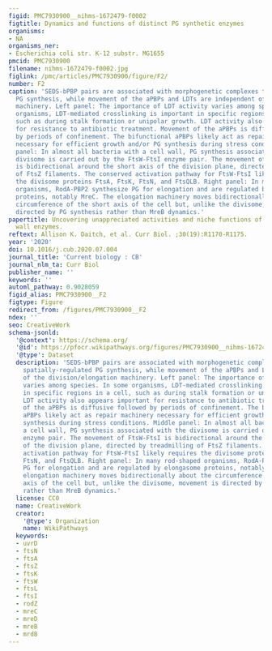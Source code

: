 ```yaml
---
figid: PMC7930900__nihms-1672479-f0002
figtitle: Dynamics and functions of distinct PG synthetic enzymes
organisms:
- NA
organisms_ner:
- Escherichia coli str. K-12 substr. MG1655
pmcid: PMC7930900
filename: nihms-1672479-f0002.jpg
figlink: /pmc/articles/PMC7930900/figure/F2/
number: F2
caption: 'SEDS-bPBP pairs are associated with morphogenetic complexes to direct spatially-regulated
  PG synthesis, while movement of the aPBPs and LDTs are independent of the division/elongation
  machinery. Left panel: The importance of LDT activity varies among species. In some
  organisms, LDT-mediated crosslinking is important in specific regions in a cell,
  such as during stalk formation or unipolar growth. LDT activity also appears important
  for resistance to antibiotic treatment. Movement of the aPBPs is diffusive followed
  by periods of confinement. The bifunctional aPBPs likely act as repair machinery
  necessary for efficient growth and/or PG synthesis during stress conditions. Middle
  panel: In almost all bacteria with a cell wall, PG synthesis associated with the
  divisome is carried out by the FtsW-FtsI enzyme pair. The movement of FtsW-FtsI
  is bidirectional around the short axis of the division plane, directed by treadmilling
  of FtsZ filaments. The conserved activation pathway for FtsW-FtsI likely requires
  the divisome proteins FtsA, FtsK, FtsN, and FtsQLB. Right panel: In many rod-shaped
  organisms, RodA-PBP2 synthesize PG for elongation and are regulated by elongasome
  proteins, notably MreC. The elongation machinery moves bidirectionally about the
  circumference of the short axis of the cell but, unlike the divisome, movement is
  directed by PG synthesis rather than MreB dynamics.'
papertitle: Uncovering unappreciated activities and niche functions of bacterial cell
  wall enzymes.
reftext: Allison K. Daitch, et al. Curr Biol. ;30(19):R1170-R1175.
year: '2020'
doi: 10.1016/j.cub.2020.07.004
journal_title: 'Current biology : CB'
journal_nlm_ta: Curr Biol
publisher_name: ''
keywords: ''
automl_pathway: 0.9028059
figid_alias: PMC7930900__F2
figtype: Figure
redirect_from: /figures/PMC7930900__F2
ndex: ''
seo: CreativeWork
schema-jsonld:
  '@context': https://schema.org/
  '@id': https://pfocr.wikipathways.org/figures/PMC7930900__nihms-1672479-f0002.html
  '@type': Dataset
  description: 'SEDS-bPBP pairs are associated with morphogenetic complexes to direct
    spatially-regulated PG synthesis, while movement of the aPBPs and LDTs are independent
    of the division/elongation machinery. Left panel: The importance of LDT activity
    varies among species. In some organisms, LDT-mediated crosslinking is important
    in specific regions in a cell, such as during stalk formation or unipolar growth.
    LDT activity also appears important for resistance to antibiotic treatment. Movement
    of the aPBPs is diffusive followed by periods of confinement. The bifunctional
    aPBPs likely act as repair machinery necessary for efficient growth and/or PG
    synthesis during stress conditions. Middle panel: In almost all bacteria with
    a cell wall, PG synthesis associated with the divisome is carried out by the FtsW-FtsI
    enzyme pair. The movement of FtsW-FtsI is bidirectional around the short axis
    of the division plane, directed by treadmilling of FtsZ filaments. The conserved
    activation pathway for FtsW-FtsI likely requires the divisome proteins FtsA, FtsK,
    FtsN, and FtsQLB. Right panel: In many rod-shaped organisms, RodA-PBP2 synthesize
    PG for elongation and are regulated by elongasome proteins, notably MreC. The
    elongation machinery moves bidirectionally about the circumference of the short
    axis of the cell but, unlike the divisome, movement is directed by PG synthesis
    rather than MreB dynamics.'
  license: CC0
  name: CreativeWork
  creator:
    '@type': Organization
    name: WikiPathways
  keywords:
  - uvrD
  - ftsN
  - ftsA
  - ftsZ
  - ftsK
  - ftsW
  - ftsL
  - ftsI
  - rodZ
  - mreC
  - mreD
  - mreB
  - mrdB
---
```

